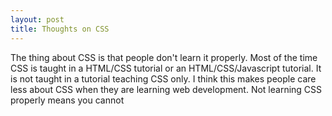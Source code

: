 ```yaml
---
layout: post
title: Thoughts on CSS
---
```

The thing about CSS is that people don't learn it properly. Most of the time CSS is taught in a HTML/CSS tutorial or an HTML/CSS/Javascript tutorial. It is not taught in a tutorial teaching CSS only. I think this makes people care less about CSS when they are learning web development.
Not learning CSS properly means you cannot 
<!--stackedit_data:
eyJoaXN0b3J5IjpbLTc2OTY5Nzk1N119
-->